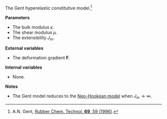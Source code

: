 The Gent hyperelastic constitutive model.[^1]

**Parameters**
- The bulk modulus $`\kappa`$.
- The shear modulus $`\mu`$.
- The extensibility $`J_m`$.

**External variables**
- The deformation gradient $`\mathbf{F}`$.

**Internal variables**
- None.

**Notes**
- The Gent model reduces to the [Neo-Hookean model](super::NeoHookean) when $`J_m\to\infty`$.

[^1]: A.N. Gent, [Rubber Chem. Technol. **69**, 59 (1996)](https://doi.org/10.5254/1.3538357).
